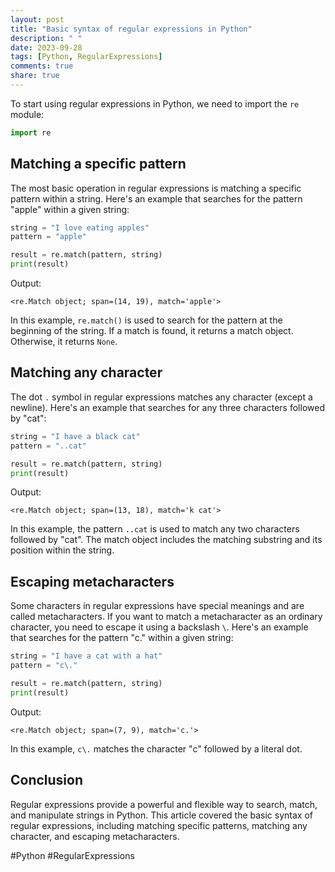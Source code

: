 ```yaml
---
layout: post
title: "Basic syntax of regular expressions in Python"
description: " "
date: 2023-09-28
tags: [Python, RegularExpressions]
comments: true
share: true
---
```


To start using regular expressions in Python, we need to import the `re` module:

```python
import re
```

## Matching a specific pattern
The most basic operation in regular expressions is matching a specific pattern within a string. Here's an example that searches for the pattern "apple" within a given string:

```python
string = "I love eating apples"
pattern = "apple"

result = re.match(pattern, string)
print(result)
```

Output:
```
<re.Match object; span=(14, 19), match='apple'>
```

In this example, `re.match()` is used to search for the pattern at the beginning of the string. If a match is found, it returns a match object. Otherwise, it returns `None`.

## Matching any character
The dot `.` symbol in regular expressions matches any character (except a newline). Here's an example that searches for any three characters followed by "cat":

```python
string = "I have a black cat"
pattern = "..cat"

result = re.match(pattern, string)
print(result)
```

Output:
```
<re.Match object; span=(13, 18), match='k cat'>
```

In this example, the pattern `..cat` is used to match any two characters followed by "cat". The match object includes the matching substring and its position within the string.

## Escaping metacharacters
Some characters in regular expressions have special meanings and are called metacharacters. If you want to match a metacharacter as an ordinary character, you need to escape it using a backslash `\`. Here's an example that searches for the pattern "c." within a given string:

```python
string = "I have a cat with a hat"
pattern = "c\."

result = re.match(pattern, string)
print(result)
```

Output:
```
<re.Match object; span=(7, 9), match='c.'>
```

In this example, `c\.` matches the character "c" followed by a literal dot.

## Conclusion
Regular expressions provide a powerful and flexible way to search, match, and manipulate strings in Python. This article covered the basic syntax of regular expressions, including matching specific patterns, matching any character, and escaping metacharacters.

#Python #RegularExpressions